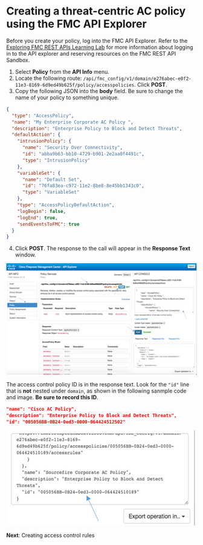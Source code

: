 # Creating a threat-centric AC policy using the FMC API Explorer

Before you create your policy, log into the FMC API Explorer. Refer to the [Exploring FMC REST APIs Learning Lab](https://developer.cisco.com/learning/modules/Firepower/firepower-restapi-101/) for more information about logging in to the API explorer and reserving resources on the FMC REST API Sandbox.

1. Select **Policy** from the **API Info** menu.
2. Locate the following route: `/api/fmc_config/v1/domain/e276abec-e0f2-11e3-8169-6d9ed49b625f/policy/accesspolicies`. Click **POST**.
3. Copy the following JSON into the **body** field. Be sure to change the name of your policy to something unique.
```JSON
{
  "type": "AccessPolicy",
  "name": "My Enterprise Corporate AC Policy ",
  "description": "Enterprise Policy to Block and Detect Threats",
  "defaultAction": {
    "intrusionPolicy": {
      "name": "Security Over Connectivity",
      "id": "abba9b63-bb10-4729-b901-2e2aa0f4491c",
      "type": "IntrusionPolicy"
    },
    "variableSet": {
      "name": "Default Set",
      "id": "76fa83ea-c972-11e2-8be8-8e45bb1343c0",
      "type": "VariableSet"
    },
    "type": "AccessPolicyDefaultAction",
    "logBegin": false,
    "logEnd": true,
    "sendEventsToFMC": true
  }
}
```
4. Click **POST**. The response to the call will appear in the **Response Text** window.

![Access policy creation in the FMC API Explorer](assets/images/expl-01.png)

The access control policy ID is in the response text. Look for the `"id"` line that is **not** nested under `domain`, as shown in the following sanmple code and image. **Be sure to record this ID**.

```JSON
"name": "Cisco AC Policy",
"description": "Enterprise Policy to Block and Detect Threats",
"id": "005056BB-0B24-0ed3-0000-064424512502"
```

![](assets/images/expl-02.png)

**Next**: Creating access control rules
